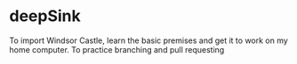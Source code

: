 # deepSink
To import Windsor Castle, learn the basic premises and get it to work on my home computer.
To practice branching and pull requesting
